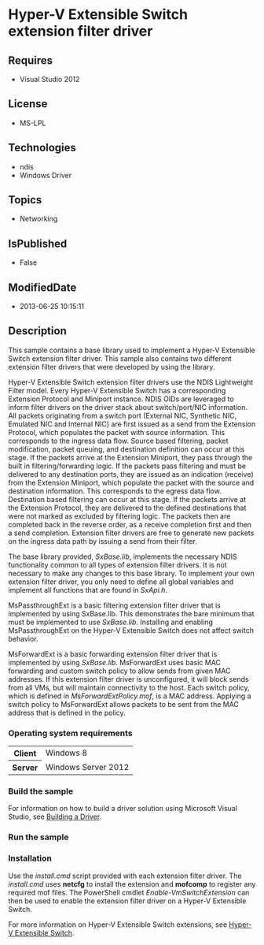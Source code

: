 # Hyper-V Extensible Switch extension filter driver
## Requires
* Visual Studio 2012
## License
* MS-LPL
## Technologies
* ndis
* Windows Driver
## Topics
* Networking
## IsPublished
* False
## ModifiedDate
* 2013-06-25 10:15:11
## Description

<div id="mainSection">
<p>This sample contains a base library used to implement a Hyper-V Extensible Switch extension filter driver. This sample also contains two different extension filter drivers that were developed by using the library.
</p>
<p>Hyper-V Extensible Switch extension filter drivers use the NDIS Lightweight Filter model. Every Hyper-V Extensible Switch has a corresponding Extension Protocol and Miniport instance. NDIS OIDs are leveraged to inform filter drivers on the driver stack about
 switch/port/NIC information. All packets originating from a switch port (External NIC, Synthetic NIC, Emulated NIC and Internal NIC) are first issued as a send from the Extension Protocol, which populates the packet with source information. This corresponds
 to the ingress data flow. Source based filtering, packet modification, packet queuing, and destination definition can occur at this stage. If the packets arrive at the Extension Miniport, they pass through the built in filtering/forwarding logic. If the packets
 pass filtering and must be delivered to any destination ports, they are issued as an indication (receive) from the Extension Miniport, which populate the packet with the source and destination information. This corresponds to the egress data flow. Destination
 based filtering can occur at this stage. If the packets arrive at the Extension Protocol, they are delivered to the defined destinations that were not marked as excluded by filtering logic. The packets then are completed back in the reverse order, as a receive
 completion first and then a send completion. Extension filter drivers are free to generate new packets on the ingress data path by issuing a send from their filter.
</p>
<p>The base library provided, <i>SxBase.lib</i>, implements the necessary NDIS functionality common to all types of extension filter drivers. It is not necessary to make any changes to this base library. To implement your own extension filter driver, you only
 need to define all global variables and implement all functions that are found in
<i>SxApi.h</i>.</p>
<p>MsPassthroughExt is a basic filtering extension filter driver that is implemented by using SxBase.lib. This demonstrates the bare minimum that must be implemented to use
<i>SxBase.lib</i>. Installing and enabling MsPassthroughExt on the Hyper-V Extensible Switch does not affect switch behavior.
</p>
<p>MsForwardExt is a basic forwarding extension filter driver that is implemented by using
<i>SxBase.lib</i>. MsForwardExt uses basic MAC forwarding and custom switch policy to allow sends from given MAC addresses. If this extension filter driver is unconfigured, it will block sends from all VMs, but will maintain connectivity to the host. Each switch
 policy, which is defined in <i>MsForwardExtPolicy.mof</i>, is a MAC address. Applying a switch policy to MsForwardExt allows packets to be sent from the MAC address that is defined in the policy.</p>
<h3>Operating system requirements</h3>
<table>
<tbody>
<tr>
<th>Client</th>
<td><dt>Windows&nbsp;8 </dt></td>
</tr>
<tr>
<th>Server</th>
<td><dt>Windows Server&nbsp;2012 </dt></td>
</tr>
</tbody>
</table>
<h3>Build the sample</h3>
<p>For information on how to build a driver solution using Microsoft Visual Studio, see
<a href="http://msdn.microsoft.com/en-us/library/windows/hardware/ff554644">Building a Driver</a>.</p>
<h3>Run the sample</h3>
<h3><a id="Installation"></a><a id="installation"></a><a id="INSTALLATION"></a>Installation</h3>
<p>Use the<i> install.cmd</i> script provided with each extension filter driver. The
<i>install.cmd</i> uses <b>netcfg</b> to install the extension and <b>mofcomp</b> to register any required mof files. The PowerShell cmdlet
<i>Enable-VmSwitchExtension</i> can then be used to enable the extension filter driver on a Hyper-V Extensible Switch.</p>
<p>For more information on Hyper-V Extensible Switch extensions, see <a href="http://msdn.microsoft.com/en-us/library/windows/hardware/hh598161">
Hyper-V Extensible Switch</a>.</p>
</div>

